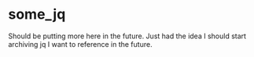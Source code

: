 # some_jq

Should be putting more here in the future. Just had the idea I should start archiving jq I want to reference in the future.
